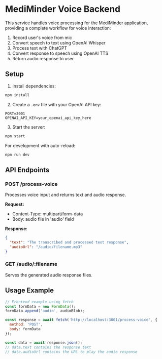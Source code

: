 # MediMinder Voice Backend

This service handles voice processing for the MediMinder application, providing a complete workflow for voice interaction:
1. Record user's voice from mic
2. Convert speech to text using OpenAI Whisper
3. Process text with ChatGPT
4. Convert response to speech using OpenAI TTS
5. Return audio response to user

## Setup

1. Install dependencies:
```bash
npm install
```

2. Create a `.env` file with your OpenAI API key:
```
PORT=3001
OPENAI_API_KEY=your_openai_api_key_here
```

3. Start the server:
```bash
npm start
```

For development with auto-reload:
```bash
npm run dev
```

## API Endpoints

### POST /process-voice
Processes voice input and returns text and audio response.

**Request:**
- Content-Type: multipart/form-data
- Body: audio file in 'audio' field

**Response:**
```json
{
  "text": "The transcribed and processed text response",
  "audioUrl": "/audio/filename.mp3"
}
```

### GET /audio/:filename
Serves the generated audio response files.

## Usage Example

```javascript
// Frontend example using fetch
const formData = new FormData();
formData.append('audio', audioBlob);

const response = await fetch('http://localhost:3001/process-voice', {
  method: 'POST',
  body: formData
});

const data = await response.json();
// data.text contains the response text
// data.audioUrl contains the URL to play the audio response
``` 